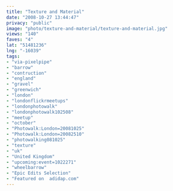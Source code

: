 ```yaml
---
title: "Texture and Material"
date: "2008-10-27 13:44:47"
privacy: "public"
image: "photo/texture-and-material/texture-and-material.jpg"
views: "140"
faves: "4"
lat: "51481236"
lng: "-16039"
tags:
- "via-pixelpipe"
- "barrow"
- "contruction"
- "england"
- "gravel"
- "greenwich"
- "london"
- "londonflickrmeetups"
- "londonphotowalk"
- "londonphotowalk102508"
- "meetup"
- "october"
- "Photowalk:London=20081025"
- "Photowalk:London=20082510"
- "photowalking081025"
- "texture"
- "uk"
- "United Kingdom"
- "upcoming:event=1022271"
- "wheelbarrow"
- "Epic Edits Selection"
- "Featured on  adidap.com"
---
```

<a href="/photos/2008/10/27/texture-and-material"></a>
